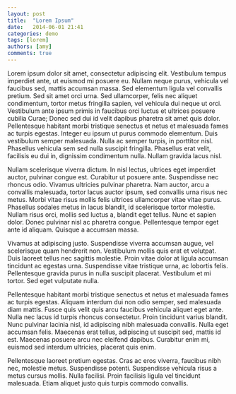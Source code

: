 ```yaml
---
layout: post
title:  "Lorem Ipsum"
date:   2014-06-01 21:41
categories: demo
tags: [lorem]
authors: [amy]
comments: true
---
```


Lorem ipsum dolor sit amet, consectetur adipiscing elit. Vestibulum tempus imperdiet ante, ut euismod mi posuere eu. Nullam neque purus, vehicula vel faucibus sed, mattis accumsan massa. Sed elementum ligula vel convallis pretium. Sed sit amet orci urna. Sed ullamcorper, felis nec aliquet condimentum, tortor metus fringilla sapien, vel vehicula dui neque ut orci. Vestibulum ante ipsum primis in faucibus orci luctus et ultrices posuere cubilia Curae; Donec sed dui id velit dapibus pharetra sit amet quis dolor. Pellentesque habitant morbi tristique senectus et netus et malesuada fames ac turpis egestas. Integer eu ipsum ut purus commodo elementum. Duis vestibulum semper malesuada. Nulla ac semper turpis, in porttitor nisl. Phasellus vehicula sem sed nulla suscipit fringilla. Phasellus erat velit, facilisis eu dui in, dignissim condimentum nulla. Nullam gravida lacus nisl.

Nullam scelerisque viverra dictum. In nisl lectus, ultrices eget imperdiet auctor, pulvinar congue est. Curabitur ut posuere ante. Suspendisse nec rhoncus odio. Vivamus ultricies pulvinar pharetra. Nam auctor, arcu a convallis malesuada, tortor lacus auctor ipsum, sed convallis urna risus nec metus. Morbi vitae risus mollis felis ultrices ullamcorper vitae vitae purus. Phasellus sodales metus in lacus blandit, id scelerisque tortor molestie. Nullam risus orci, mollis sed luctus a, blandit eget tellus. Nunc et sapien dolor. Donec pulvinar nisl ac pharetra congue. Pellentesque tempor eget ante id aliquam. Quisque a accumsan massa.

Vivamus at adipiscing justo. Suspendisse viverra accumsan augue, vel scelerisque quam hendrerit non. Vestibulum mollis quis erat et volutpat. Duis laoreet tellus nec sagittis molestie. Proin vitae dolor at ligula accumsan tincidunt ac egestas urna. Suspendisse vitae tristique urna, ac lobortis felis. Pellentesque gravida purus in nulla suscipit placerat. Vestibulum et mi tortor. Sed eget vulputate nulla.

Pellentesque habitant morbi tristique senectus et netus et malesuada fames ac turpis egestas. Aliquam interdum dui non odio semper, sed malesuada diam mattis. Fusce quis velit quis arcu faucibus vehicula aliquet eget ante. Nulla nec lacus id turpis rhoncus consectetur. Proin tincidunt varius blandit. Nunc pulvinar lacinia nisl, id adipiscing nibh malesuada convallis. Nulla eget accumsan felis. Maecenas erat tellus, adipiscing ut suscipit sed, mattis id est. Maecenas posuere arcu nec eleifend dapibus. Curabitur enim mi, euismod sed interdum ultricies, placerat quis enim.

Pellentesque laoreet pretium egestas. Cras ac eros viverra, faucibus nibh nec, molestie metus. Suspendisse potenti. Suspendisse vehicula risus a metus cursus mollis. Nulla facilisi. Proin facilisis ligula vel tincidunt malesuada. Etiam aliquet justo quis turpis commodo convallis.
